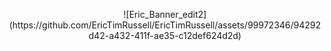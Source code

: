<p align="center">
![Eric_Banner_edit2](https://github.com/EricTimRussell/EricTimRussell/assets/99972346/94292d42-a432-411f-ae35-c12def624d2d)

</p>
